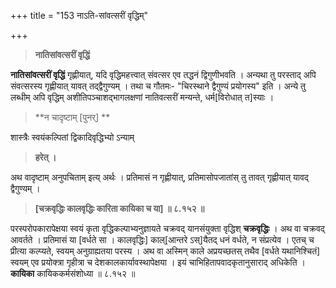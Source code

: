 +++
title = "153 नाऽति-सांवत्सरीं वृद्धिम्"

+++
> **नातिसांवत्सरीं वृद्धिं**

**नातिसांवत्सरीं वृद्धिं** गृह्णीयात्, यदि वृद्धिमहत्त्वात् संवत्सर एव तद्धनं द्विगुणीभवति । अन्यथा तु परस्ताद् अपि संवत्सरस्य गृह्णीयात् यावत् तद्द्वैगुण्यम् । तथा च गौतमः- "चिरस्थाने द्वैगुण्यं प्रयोगस्य" इति । अन्ये तु लब्धीम् अपि वृद्धिम् अशीतिपञ्चाशद्भागलक्षणां नातिवत्सरीं मन्यन्ते, धर्म[विरोधात् त]स्याः ।

> **न चादृष्टाम् [पुनर्] **

शास्त्रैः स्वयंकल्पितां द्विकादिवृद्धिभ्यो ऽन्याम्

> **हरेत् ।**

अथ वादृष्टाम् अनुपचिताम् इत्य् अर्थः । प्रतिमासं न गृह्णीयात्, प्रतिमासोपजातांस् तु तावत् गृह्णीयात् यावद् द्वैगुण्यम् ।

> **[चक्रवृद्धिः कालवृद्धिः कारिता कायिका च या]  ॥ ८.१५२ ॥**

परस्परोपकारापेक्षया स्वयं कृता वृद्धिकल्पाभ्यनुज्ञायते चक्रवद् यानसंयुक्ता वृद्धिश् **चक्रवृद्धिः** । अथ वा चक्रवद् आवर्तते । प्रतिमासं या [वर्धते सा । कालवृद्धिः] काल्[आन्तरे ऽस्]यैतद् धनं वर्धते, न संप्रत्येव । एतच् च प्रीत्या कल्प्यते, स्वयम् अनुग्राह्यतया परस्य । अथ वा अस्मिन् काले अप्रयच्छतस् तथैव [वर्धते यथानिश्चितं] स्वयम् एव प्रयोक्त्रा गृहीत्रा च देशकालकार्यावस्थापेक्षया । इयं चाभिहितापवादकृतानुसाराद् अधिकेति । **कायिका** कायिककर्मसंशोध्या ॥ ८.१५२ ॥